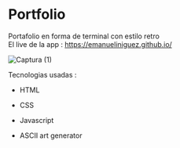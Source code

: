 # Portfolio 

Portafolio en forma de terminal con estilo retro   
El live de la app : https://emanueliniguez.github.io/  

![Captura (1)](https://github.com/EmanuelIniguez/emanuelIniguez.github.io/assets/84642858/872f98fe-8fc4-426e-9cc5-3cdf3366830d)







Tecnologias usadas : 

- HTML
 
- CSS

- Javascript
  
- ASCII art generator 


